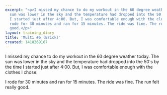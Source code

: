 ```yaml
---
excerpt: "<p>I missed my chance to do my workout in the 60 degree weather today. The
  sun was lower in the sky and the temperature had dropped into the 50's by the time
  I started just after 4:00. But, I was comfortable enough with the clothes I chose.</p><p>I
  rode for 30 minutes and ran for 15 minutes. The ride was fine. The run felt really
  good.</p>"
layout: training_diary
title: 'Multi #6 (Brick)'
created: 1418269167
---
```

<p>I missed my chance to do my workout in the 60 degree weather today. The sun was lower in the sky and the temperature had dropped into the 50's by the time I started just after 4:00. But, I was comfortable enough with the clothes I chose.</p><p>I rode for 30 minutes and ran for 15 minutes. The ride was fine. The run felt really good.</p>
